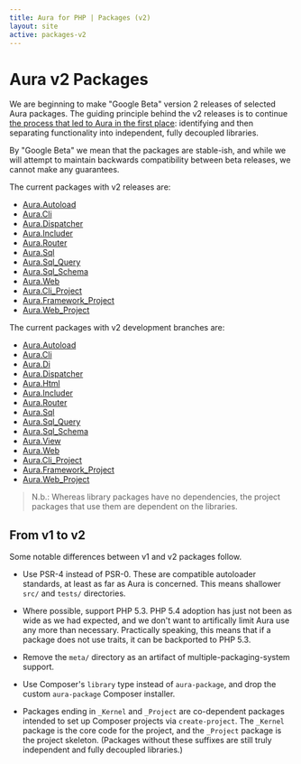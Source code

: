 ```yaml
---
title: Aura for PHP | Packages (v2)
layout: site
active: packages-v2
---
```


Aura v2 Packages
================

We are beginning to make "Google Beta" version 2 releases of selected Aura packages.  The guiding principle behind the v2 releases is to continue [the process that led to Aura in the first place](/packages): identifying and then separating functionality into independent, fully decoupled libraries.

By "Google Beta" we mean that the packages are stable-ish, and while we will attempt to maintain backwards compatibility between beta releases, we cannot make any guarantees.

The current packages with v2 releases are:

- [Aura.Autoload](https://github.com/auraphp/Aura.Autoload/releases)
- [Aura.Cli](https://github.com/auraphp/Aura.Cli/releases)
- [Aura.Dispatcher](https://github.com/auraphp/Aura.Dispatcher/releases)
- [Aura.Includer](https://github.com/auraphp/Aura.Includer/releases)
- [Aura.Router](https://github.com/auraphp/Aura.Router/releases)
- [Aura.Sql](https://github.com/auraphp/Aura.Sql/releases)
- [Aura.Sql_Query](https://github.com/auraphp/Aura.Sql_Query/releases)
- [Aura.Sql_Schema](https://github.com/auraphp/Aura.Sql_Schema/releases)
- [Aura.Web](https://github.com/auraphp/Aura.Web/releases)
- [Aura.Cli_Project](https://github.com/auraphp/Aura.Cli_Project/releases)
- [Aura.Framework_Project](https://github.com/auraphp/Aura.Framework_Project/releases)
- [Aura.Web_Project](https://github.com/auraphp/Aura.Web_Project/releases)

The current packages with v2 development branches are:

- [Aura.Autoload](https://github.com/auraphp/Aura.Autoload/tree/develop-2)
- [Aura.Cli](https://github.com/auraphp/Aura.Cli/tree/develop-2)
- [Aura.Di](https://github.com/auraphp/Aura.Di/tree/develop-2)
- [Aura.Dispatcher](https://github.com/auraphp/Aura.Dispatcher/tree/develop-2)
- [Aura.Html](https://github.com/auraphp/Aura.Html/tree/develop-2)
- [Aura.Includer](https://github.com/auraphp/Aura.Includer/tree/develop-2)
- [Aura.Router](https://github.com/auraphp/Aura.Router/tree/develop-2)
- [Aura.Sql](https://github.com/auraphp/Aura.Sql/tree/develop-2)
- [Aura.Sql_Query](https://github.com/auraphp/Aura.Sql_Query/tree/develop-2)
- [Aura.Sql_Schema](https://github.com/auraphp/Aura.Sql_Schema/tree/develop-2)
- [Aura.View](https://github.com/auraphp/Aura.View/tree/develop-2)
- [Aura.Web](https://github.com/auraphp/Aura.Web/tree/develop-2)
- [Aura.Cli_Project](https://github.com/auraphp/Aura.Cli_Project)
- [Aura.Framework_Project](https://github.com/auraphp/Aura.Framework_Project)
- [Aura.Web_Project](https://github.com/auraphp/Aura.Web_Project)

> N.b.: Whereas library packages have no dependencies, the project packages that use them are dependent on the libraries.


From v1 to v2
-------------

Some notable differences between v1 and v2 packages follow.

- Use PSR-4 instead of PSR-0. These are compatible autoloader standards, at least as far as Aura is concerned.  This means shallower `src/` and `tests/` directories.

- Where possible, support PHP 5.3. PHP 5.4 adoption has just not been as wide as we had expected, and we don't want to artifically limit Aura use any more than necessary. Practically speaking, this means that if a package does not use traits, it can be backported to PHP 5.3.

- Remove the `meta/` directory as an artifact of multiple-packaging-system support.

- Use Composer's `library` type instead of `aura-package`, and drop the custom `aura-package` Composer installer.

- Packages ending in `_Kernel` and `_Project` are co-dependent packages intended to set up Composer projects via `create-project`.  The `_Kernel` package is the core code for the project, and the `_Project` package is the project skeleton.  (Packages without these suffixes are still truly independent and fully decoupled libraries.)
